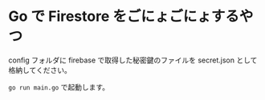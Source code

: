 # Go で Firestore をごにょごにょするやつ

config フォルダに firebase で取得した秘密鍵のファイルを secret.json として格納してください。

`go run main.go` で起動します。